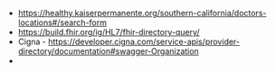 
- https://healthy.kaiserpermanente.org/southern-california/doctors-locations#/search-form
- https://build.fhir.org/ig/HL7/fhir-directory-query/
- Cigna - https://developer.cigna.com/service-apis/provider-directory/documentation#swagger-Organization
- 